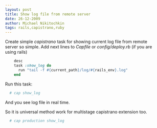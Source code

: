 ```yaml
---
layout: post
title: Show log file from remote server
date: 26-12-2009
author: Michael Nikitochkin
tags: rails,capistrano,ruby
---
```


Create simple *capistrano* task for showing current log file from remote server so simple. Add next lines to *Capfile* or *config/deploy.rb* (if you are using rails)
 
```ruby
    desc
    task :show_log do
      run "tail -f #{current_path}/log/#{rails_env}.log"
    end
```

Run this task:

```bash
  # cap show_log
```

And you see log file in real time.

So it is universal method work for multistage capistrano extension too.

```bash
  # cap production show_log
```
